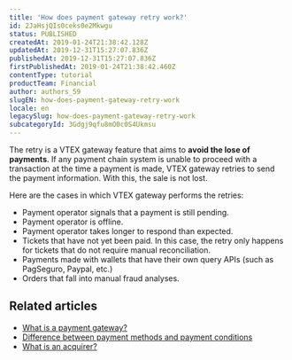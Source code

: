 ```yaml
---
title: 'How does payment gateway retry work?'
id: 2JaHsjQIs0ceks0e2Mkwgu
status: PUBLISHED
createdAt: 2019-01-24T21:38:42.128Z
updatedAt: 2019-12-31T15:27:07.836Z
publishedAt: 2019-12-31T15:27:07.836Z
firstPublishedAt: 2019-01-24T21:38:42.460Z
contentType: tutorial
productTeam: Financial
author: authors_59
slugEN: how-does-payment-gateway-retry-work
locale: en
legacySlug: how-does-payment-gateway-retry-work
subcategoryId: 3Gdgj9qfu8mO0c0S4Ukmsu
---
```


The retry is a VTEX gateway feature that aims to __avoid the lose of payments__. If any payment chain system is unable to proceed with a transaction at the time a payment is made, VTEX gateway retries to send the payment information. With this, the sale is not lost.

Here are the cases in which VTEX gateway performs the retries:

- Payment operator signals that a payment is still pending.
- Payment operator is offline.
- Payment operator takes longer to respond than expected.
- Tickets that have not yet been paid. In this case, the retry only happens for tickets that do not require manual reconciliation.
- Payments made with wallets that have their own query APIs (such as PagSeguro, Paypal, etc.)
- Orders that fall into manual fraud analyses.

## Related articles

- [What is a payment gateway?](/en/tutorial/what-is-a-payment-gateway)
- [Difference between payment methods and payment conditions](/en/tutorial/difference-between-payment-methods-and-payment-conditions)
- [What is an acquirer?](/en/tutorial/what-is-an-acquirer)
